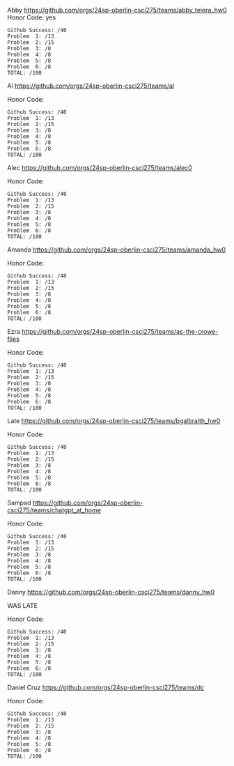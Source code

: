 
Abby https://github.com/orgs/24sp-oberlin-csci275/teams/abby_tejera_hw0
Honor Code: yes
```
Github Success: /40
Problem  1: /13
Problem  2: /15
Problem  3: /8
Problem  4: /8
Problem  5: /8
Problem  6: /8
TOTAL: /100
```


Al https://github.com/orgs/24sp-oberlin-csci275/teams/al

Honor Code: 
```
Github Success: /40
Problem  1: /13
Problem  2: /15
Problem  3: /8
Problem  4: /8
Problem  5: /8
Problem  6: /8
TOTAL: /100
```

Alec https://github.com/orgs/24sp-oberlin-csci275/teams/alec0

Honor Code: 
```
Github Success: /40
Problem  1: /13
Problem  2: /15
Problem  3: /8
Problem  4: /8
Problem  5: /8
Problem  6: /8
TOTAL: /100
```

Amanda https://github.com/orgs/24sp-oberlin-csci275/teams/amanda_hw0

Honor Code: 
```
Github Success: /40
Problem  1: /13
Problem  2: /15
Problem  3: /8
Problem  4: /8
Problem  5: /8
Problem  6: /8
TOTAL: /100
```


Ezra https://github.com/orgs/24sp-oberlin-csci275/teams/as-the-crowe-flies

Honor Code: 
```
Github Success: /40
Problem  1: /13
Problem  2: /15
Problem  3: /8
Problem  4: /8
Problem  5: /8
Problem  6: /8
TOTAL: /100
```

Late https://github.com/orgs/24sp-oberlin-csci275/teams/bgalbraith_hw0

Honor Code: 
```
Github Success: /40
Problem  1: /13
Problem  2: /15
Problem  3: /8
Problem  4: /8
Problem  5: /8
Problem  6: /8
TOTAL: /100
```

Sampad https://github.com/orgs/24sp-oberlin-csci275/teams/chatgpt_at_home

Honor Code: 
```
Github Success: /40
Problem  1: /13
Problem  2: /15
Problem  3: /8
Problem  4: /8
Problem  5: /8
Problem  6: /8
TOTAL: /100
```

Danny https://github.com/orgs/24sp-oberlin-csci275/teams/danny_hw0

WAS LATE

Honor Code: 
```
Github Success: /40
Problem  1: /13
Problem  2: /15
Problem  3: /8
Problem  4: /8
Problem  5: /8
Problem  6: /8
TOTAL: /100
```

Daniel Cruz https://github.com/orgs/24sp-oberlin-csci275/teams/dc

Honor Code: 
```
Github Success: /40
Problem  1: /13
Problem  2: /15
Problem  3: /8
Problem  4: /8
Problem  5: /8
Problem  6: /8
TOTAL: /100
```
